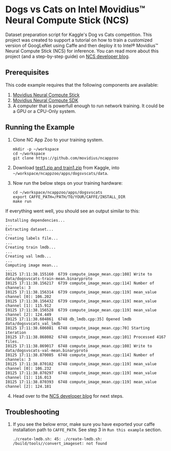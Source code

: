# Dogs vs Cats on Intel Movidius™ Neural Compute Stick (NCS)

Dataset preparation script for Kaggle's Dog vs Cats competition. This project was created to support a tutorial on how to train a customized version of GoogLeNet using Caffe and then deploy it to Intel® Movidius™ Neural Compute Stick (NCS) for inference. You can read more about this project (and a step-by-step guide) on <a href="https://movidius.github.io/blog/deploying-custom-caffe-models/">NCS developer blog</a>. 

## Prerequisites

This code example requires that the following components are available:
1. <a href="https://developer.movidius.com/buy" target="_blank">Movidius Neural Compute Stick</a>
2. <a href="https://developer.movidius.com/start" target="_blank">Movidius Neural Compute SDK</a>
3. A computer that is powerfull enough to run network training. It could be a GPU or a CPU-Only system.

## Running the Example

1. Clone NC App Zoo to your training system.

   ~~~
   mkdir -p ~/workspace
   cd ~/workspace
   git clone https://github.com/movidius/ncappzoo
   ~~~

2. Download <a href="https://www.kaggle.com/c/dogs-vs-cats/data">test1.zip and train1.zip</a> from Kaggle, into `~/workspace/ncappzoo/apps/dogsvscats/data`.

3. Now run the below steps on your training hardware:

   ~~~
   cd ~/workspace/ncappzoo/apps/dogsvscats
   export CAFFE_PATH=/PATH/TO/YOUR/CAFFE/INSTALL_DIR
   make run
   ~~~

If everything went well, you should see an output similar to this:

~~~
Installing dependencies...
...
Extracting dataset...
...
Creating labels file...
...
Creating train lmdb...
...
Creating val lmdb...
...
Computing image mean...
...
I0125 17:11:38.155160  6739 compute_image_mean.cpp:108] Write to data/dogsvscats-train-mean.binaryproto
I0125 17:11:38.156217  6739 compute_image_mean.cpp:114] Number of channels: 3
I0125 17:11:38.156314  6739 compute_image_mean.cpp:119] mean_value channel [0]: 106.202
I0125 17:11:38.156432  6739 compute_image_mean.cpp:119] mean_value channel [1]: 115.912
I0125 17:11:38.156528  6739 compute_image_mean.cpp:119] mean_value channel [2]: 124.449
I0125 17:11:38.604861  6748 db_lmdb.cpp:35] Opened lmdb data/dogsvscats_val_lmdb
I0125 17:11:38.606081  6748 compute_image_mean.cpp:70] Starting iteration
I0125 17:11:38.868082  6748 compute_image_mean.cpp:101] Processed 4167 files.
I0125 17:11:38.869017  6748 compute_image_mean.cpp:108] Write to data/dogsvscats-val-mean.binaryproto
I0125 17:11:38.870085  6748 compute_image_mean.cpp:114] Number of channels: 3
I0125 17:11:38.870182  6748 compute_image_mean.cpp:119] mean_value channel [0]: 106.232
I0125 17:11:38.870297  6748 compute_image_mean.cpp:119] mean_value channel [1]: 116.013
I0125 17:11:38.870393  6748 compute_image_mean.cpp:119] mean_value channel [2]: 124.181
~~~

4. Head over to the <a href="https://movidius.github.io/blog/deploying-custom-caffe-models/">NCS developer blog</a> for next steps.

## Troubleshooting

1. If you see the below error, make sure you have exported your caffe installation path to `CAFFE_PATH`. See step 3 in `Run this example` section.

   ~~~
   ./create-lmdb.sh: 45: ./create-lmdb.sh: /build/tools//convert_imageset: not found
   ~~~
